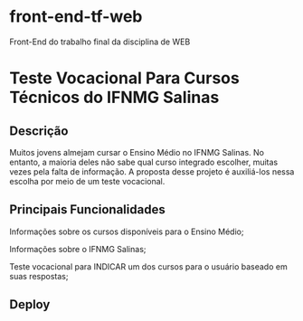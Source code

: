 # front-end-tf-web
Front-End do trabalho final da disciplina de WEB

# Teste Vocacional Para Cursos Técnicos do IFNMG Salinas

## Descrição
Muitos jovens almejam cursar o Ensino Médio no IFNMG Salinas. 
No entanto, a maioria deles não sabe qual curso integrado 
escolher, muitas vezes pela falta de informação. A proposta
desse projeto é auxiliá-los nessa escolha por meio de um 
teste vocacional.

## Principais Funcionalidades
Informações sobre os cursos disponíveis para o Ensino Médio;

Informações sobre o IFNMG Salinas;

Teste vocacional para INDICAR um dos cursos para o usuário
baseado em suas respostas;

## Deploy
